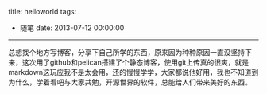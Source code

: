 title: helloworld
tags:
  - 随笔
date: 2013-07-12 00:00:00
---

总想找个地方写博客，分享下自己所学的东西，原来因为种种原因一直没坚持下来，这次用了github和pelican搭建了个静态博客，使用git上传真的很爽，就是markdown这玩应我不是太会用，还的慢慢学学，大家都说他好用，我也不知道到为什么，学着看吧与大家共勉，开源世界的软件，总能给人们带来美好的东西。